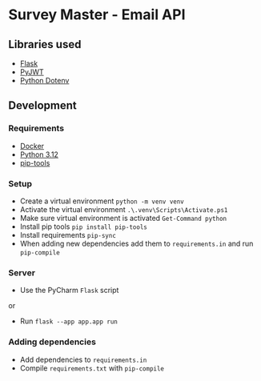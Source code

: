 # Survey Master - Email API

## Libraries used

- [Flask](https://flask.palletsprojects.com/en/stable/)
- [PyJWT](https://pyjwt.readthedocs.io/)
- [Python Dotenv](https://github.com/theskumar/python-dotenv/)


## Development

### Requirements

- [Docker](https://www.docker.com/)
- [Python 3.12](https://www.python.org/)
- [pip-tools](https://github.com/jazzband/pip-tools/)

### Setup

- Create a virtual environment `python -m venv venv`
- Activate the virtual environment `.\.venv\Scripts\Activate.ps1`
- Make sure virtual environment is activated `Get-Command python`
- Install pip tools `pip install pip-tools`
- Install requirements `pip-sync`
- When adding new dependencies add them to `requirements.in` and run `pip-compile` 

### Server

- Use the PyCharm `Flask` script

or

- Run `flask --app app.app run`

### Adding dependencies

- Add dependencies to `requirements.in`
- Compile `requirements.txt` with `pip-compile`
